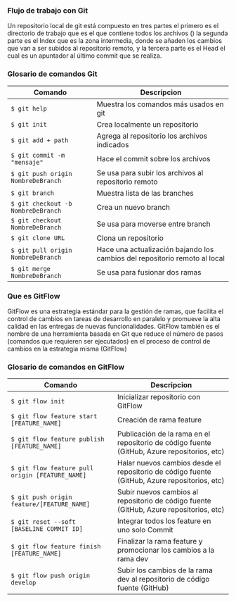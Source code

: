 ### Flujo de trabajo con Git

Un repositorio local de git está compuesto en tres partes el primero es el directorio de trabajo que es el que contiene todos los archivos () la segunda parte es el Index que es la zona intermedia, donde se añaden los cambios que van a ser subidos al repositorio remoto, y la tercera parte es el Head el cual es un apuntador al último commit que se realiza. 

### Glosario de comandos Git
                    
Comando | Descripcion
------------- | -------------
`$ git help`  | Muestra los comandos más usados en git
`$ git init`  | Crea localmente un repositorio
`$ git add + path ` | Agrega al repositorio los archivos indicados
`$ git commit -m "mensaje"` | Hace el commit sobre los archivos
`$ git push origin NombreDeBranch ` | Se usa para subir los archivos al repositorio remoto
`$ git branch ` | Muestra lista de las branches
`$ git checkout -b NombreDeBranch ` | Crea un nuevo branch
`$ git checkout NombreDeBranch ` | Se usa para moverse entre branch 
`$ git clone URL ` | Clona un repositorio
`$ git pull origin NombreDeBranch ` | Hace una actualización bajando los cambios del repositorio remoto al local
`$ git merge NombreDeBranch ` | Se usa para fusionar dos ramas



### Que es GitFlow

GitFlow es una estrategia estándar para la gestión de ramas, que facilita el control de cambios en tareas de desarrollo en paralelo y promueve la alta calidad en las entregas de nuevas funcionalidades. GitFlow también es el nombre de una herramienta basada en Git que reduce el número de pasos (comandos que requieren ser ejecutados) en el proceso de control de cambios en la estrategia misma (GitFlow)


### Glosario de comandos en GitFlow
                    
Comando | Descripcion
------------- | -------------
`$ git flow init`  | Inicializar repositorio con GitFlow
`$ git flow feature start [FEATURE_NAME]` | Creación de rama feature
`$ git flow feature publish [FEATURE_NAME]`| Publicación de la rama en el repositorio de código fuente (GitHub, Azure repositorios, etc)
`$ git flow feature pull origin [FEATURE_NAME]` | Halar nuevos cambios desde el repositorio de código fuente (GitHub, Azure repositorios, etc)
`$ git push origin feature/[FEATURE_NAME]` | Subir nuevos cambios al repositorio de código fuente (GitHub, Azure repositorios, etc)
`$ git reset --soft [BASELINE COMMIT ID]` | Integrar todos los feature en uno solo Commit
`$ git flow feature finish [FEATURE_NAME]` | Finalizar la rama feature y promocionar los cambios a la rama dev
`$ git flow push origin develop` | Subir los cambios de la rama dev al repositorio de código fuente (GitHub)